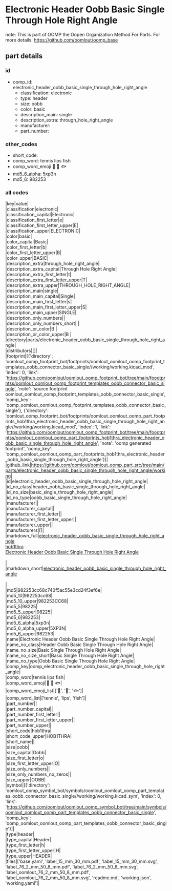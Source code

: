 # Electronic Header Oobb Basic Single Through Hole Right Angle  

note: This is part of OOMP the Oopen Organization Method For Parts. For more details: https://github.com/oomlout/oomp_base

##  part details





### id
* oomp_id: electronic_header_oobb_basic_single_through_hole_right_angle
  * classification: electronic
  * type: header
  * size: oobb
  * color: basic
  * description_main: single
  * description_extra: through_hole_right_angle
  * manufacturer: 
  * part_number: 

### other_codes
* short_code: 
* oomp_word: tennis lips fish
* oomp_word_emoji :tennis: :lips: :fish:
* md5_6_alpha: 5xp3n
* md5_6: 982253

### all codes 
|key|value|  
|classification|electronic|  
|classification_capital|Electronic|  
|classification_first_letter|e|  
|classification_first_letter_upper|E|  
|classification_upper|ELECTRONIC|  
|color|basic|  
|color_capital|Basic|  
|color_first_letter|b|  
|color_first_letter_upper|B|  
|color_upper|BASIC|  
|description_extra|through_hole_right_angle|  
|description_extra_capital|Through Hole Right Angle|  
|description_extra_first_letter|t|  
|description_extra_first_letter_upper|T|  
|description_extra_upper|THROUGH_HOLE_RIGHT_ANGLE|  
|description_main|single|  
|description_main_capital|Single|  
|description_main_first_letter|s|  
|description_main_first_letter_upper|S|  
|description_main_upper|SINGLE|  
|description_only_numbers||  
|description_only_numbers_short| |  
|description_or_color|B |  
|description_or_color_upper|B |  
|directory|parts/electronic_header_oobb_basic_single_through_hole_right_angle|  
|distributors|[]|  
|footprint|[{'directory': 'oomlout_oomp_footprint_bot/footprints/oomlout_oomlout_oomp_footprint_templates_oobb_connector_basic_single//working/working.kicad_mod', 'index': 0, 'link': 'https://github.com/oomlout/oomlout_oomp_footprint_bot/tree/main/foootprntss/oomlout_oomlout_oomp_footprint_templates_oobb_connector_basic_single', 'note': 'source footprint oomlout_oomlout_oomp_footprint_templates_oobb_connector_basic_single', 'oomp_key': 'oomp_oomlout_oomlout_oomp_footprint_templates_oobb_connector_basic_single'}, {'directory': 'oomlout_oomp_footprint_bot/footprints/oomlout_oomlout_oomp_part_footprints_hob1thra_electronic_header_oobb_basic_single_through_hole_right_angle//working/working.kicad_mod', 'index': 1, 'link': 'https://github.com/oomlout/oomlout_oomp_footprint_bot/tree/main/foootprntss/oomlout_oomlout_oomp_part_footprints_hob1thra_electronic_header_oobb_basic_single_through_hole_right_angle', 'note': 'oomp generated footprint', 'oomp_key': 'oomp_oomlout_oomlout_oomp_part_footprints_hob1thra_electronic_header_oobb_basic_single_through_hole_right_angle'}]|  
|github_link|https://github.com/oomlout/oomlout_oomp_part_src/tree/main/parts/electronic_header_oobb_basic_single_through_hole_right_angle/working|  
|id|electronic_header_oobb_basic_single_through_hole_right_angle|  
|id_no_class|header_oobb_basic_single_through_hole_right_angle|  
|id_no_size|basic_single_through_hole_right_angle|  
|id_no_type|oobb_basic_single_through_hole_right_angle|  
|manufacturer||  
|manufacturer_capital||  
|manufacturer_first_letter||  
|manufacturer_first_letter_upper||  
|manufacturer_upper||  
|manufacturers|[]|  
|markdown_full|[electronic_header_oobb_basic_single_through_hole_right_angle](https://github.com/oomlout/oomlout_oomp_part_src/tree/main/parts/electronic_header_oobb_basic_single_through_hole_right_angle/working)<br>[hob1thra](https://github.com/oomlout/oomlout_oomp_part_src/tree/main/parts/electronic_header_oobb_basic_single_through_hole_right_angle/working)<br>[Electronic Header Oobb Basic Single Through Hole Right Angle](https://github.com/oomlout/oomlout_oomp_part_src/tree/main/parts/electronic_header_oobb_basic_single_through_hole_right_angle/working)<br><br>|  
|markdown_short|[electronic_header_oobb_basic_single_through_hole_right_angle](https://github.com/oomlout/oomlout_oomp_part_src/tree/main/parts/electronic_header_oobb_basic_single_through_hole_right_angle/working)<br><br>|  
|md5|982253cc68c740f5ac55e3cd24f3ef6e|  
|md5_10|982253cc68|  
|md5_10_upper|982253CC68|  
|md5_5|98225|  
|md5_5_upper|98225|  
|md5_6|982253|  
|md5_6_alpha|5xp3n|  
|md5_6_alpha_upper|5XP3N|  
|md5_6_upper|982253|  
|name|Electronic Header Oobb Basic Single Through Hole Right Angle|  
|name_no_class|Header Oobb Basic Single Through Hole Right Angle|  
|name_no_size|Basic Single Through Hole Right Angle|  
|name_no_size_short|Basic Single Through Hole Right Angle|  
|name_no_type|Oobb Basic Single Through Hole Right Angle|  
|oomp_key|oomp_electronic_header_oobb_basic_single_through_hole_right_angle|  
|oomp_word|tennis lips fish|  
|oomp_word_emoji|:tennis: :lips: :fish:|  
|oomp_word_emoji_list|[':tennis:', ':lips:', ':fish:']|  
|oomp_word_list|['tennis', 'lips', 'fish']|  
|part_number||  
|part_number_capital||  
|part_number_first_letter||  
|part_number_first_letter_upper||  
|part_number_upper||  
|short_code|hob1thra|  
|short_code_upper|HOB1THRA|  
|short_name||  
|size|oobb|  
|size_capital|Oobb|  
|size_first_letter|o|  
|size_first_letter_upper|O|  
|size_only_numbers||  
|size_only_numbers_no_zeros||  
|size_upper|OOBB|  
|symbol|[{'directory': 'oomlout_oomp_symbol_bot/symbols/oomlout_oomlout_oomp_part_templates_oobb_connector_basic_single//working/working.kicad_sym', 'index': 0, 'link': 'https://github.com/oomlout/oomlout_oomp_symbol_bot/tree/main/symbols/oomlout_oomlout_oomp_part_templates_oobb_connector_basic_single', 'oomp_key': 'oomp_oomlout_oomlout_oomp_part_templates_oobb_connector_basic_single'}]|  
|type|header|  
|type_capital|Header|  
|type_first_letter|h|  
|type_first_letter_upper|H|  
|type_upper|HEADER|  
|files|['base.yaml', 'label_15_mm_30_mm.pdf', 'label_15_mm_30_mm.svg', 'label_76_2_mm_50_8_mm.pdf', 'label_76_2_mm_50_8_mm.svg', 'label_oomlout_76_2_mm_50_8_mm.pdf', 'label_oomlout_76_2_mm_50_8_mm.svg', 'readme.md', 'working.json', 'working.yaml']|  
